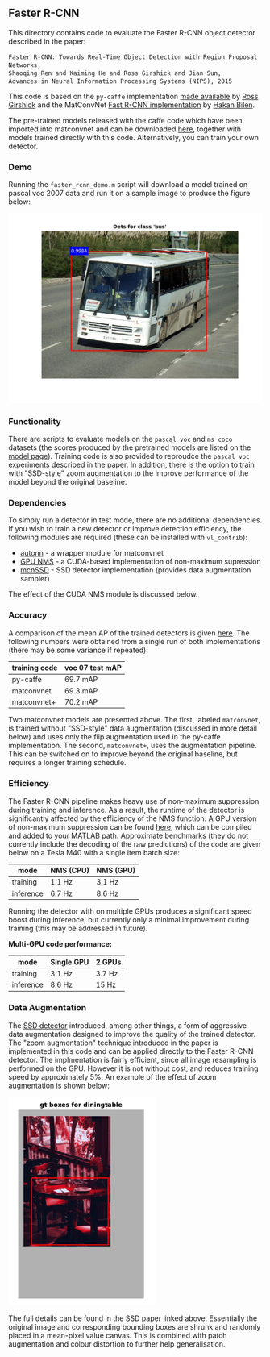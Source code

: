 Faster R-CNN
---

This directory contains code to evaluate the Faster R-CNN object detector 
described in the paper:

```
Faster R-CNN: Towards Real-Time Object Detection with Region Proposal Networks,
Shaoqing Ren and Kaiming He and Ross Girshick and Jian Sun,
Advances in Neural Information Processing Systems (NIPS), 2015
```

This code is based on the `py-caffe` implementation 
[made available](https://github.com/rbgirshick/py-faster-rcnn) by 
[Ross Girshick](http://www.rossgirshick.info/) and the MatConvNet 
[Fast R-CNN implementation](https://github.com/vlfeat/matconvnet/tree/master/examples/fast_rcnn) by 
[Hakan Bilen](http://www.robots.ox.ac.uk/~hbilen).

The pre-trained models released with the caffe code which have been imported into matconvnet and 
can be downloaded [here](http://www.robots.ox.ac.uk/~albanie/models.html#faster-rcnn-models), together with models trained directly with this code.  Alternatively, you can train your own detector.

### Demo

Running the `faster_rcnn_demo.m` script will download a model trained on pascal voc 2007 data and run it on a sample image to produce the figure below:

<img src="misc/pascal-demo-fig.jpg" width="600" />

### Functionality

There are scripts to evaluate models on the `pascal voc` and `ms coco` datasets (the scores produced by the pretrained models are listed on the [model page](http://www.robots.ox.ac.uk/~albanie/models.html#faster-rcnn-models)).  Training code is also provided to reproudce the `pascal voc` experiments described in the paper.  In addition, there is the option to train with "SSD-style" zoom augmentation to the improve performance of the model beyond the original baseline.


### Dependencies

To simply run a detector in test mode, there are no additional dependencies.  If you wish to train a new detector or improve detection efficiency, the following modules are required (these can be installed with `vl_contrib`):

* [autonn](https://github.com/vlfeat/autonn) - a wrapper module for matconvnet
* [GPU NMS](https://github.com/albanie/mcnNMS) - a CUDA-based implementation of non-maximum supression
* [mcnSSD](https://github.com/albanie/mcnSSD) - SSD detector implementation (provides data augmentation sampler)

The effect of the CUDA NMS module is discussed below.
  

### Accuracy

A comparison of the mean AP of the trained detectors is given [here](http://www.robots.ox.ac.uk/~albanie/models.html#faster-rcnn-models).   The following numbers were obtained from a single run of both implementations (there may be some variance if repeated):

| training code | voc 07 test mAP |  
|---------------|-----------------|
| py-caffe      |     69.7 mAP    |  
| matconvnet    |     69.3 mAP    |  
| matconvnet+   |     70.2 mAP    |  

Two matconvnet models are presented above. The first, labeled `matconvnet`, is trained without "SSD-style" data augmentation (discussed in more detail below) and uses only the flip augmentation used in the py-caffe implementation.  The second, `matconvnet+`, uses the augmentation pipeline.  This can be switched on to improve beyond the original baseline, but requires a longer training schedule.


### Efficiency

The Faster R-CNN pipeline makes heavy use of non-maximum suppression during training and inference. As a result, the runtime of the detector is significantly affected by the efficiency of the NMS function.  A GPU version of non-maximum suppression can be found [here](https://github.com/albanie/mcnNMS), which can be compiled and added to your MATLAB path.  Approximate benchmarks (they do not currently include the decoding of the raw predictions) of the code are given below on a Tesla M40 with a single item batch size:


| mode      | NMS (CPU) | NMS (GPU) |  
|-----------|-----------|-----------|  
| training  | 1.1 Hz    | 3.1 Hz    |  
| inference | 6.7 Hz    | 8.6 Hz    |  


 Running the detector with on multiple GPUs produces a significant speed boost during inference, but currently only a minimal improvement during training (this may be addressed in future). 

**Multi-GPU code performance:**

| mode      | Single GPU | 2 GPUs   |
|-----------|-----------|-----------|
| training  | 3.1 Hz    | 3.7 Hz    |
| inference | 8.6 Hz    | 15 Hz     |


### Data Augmentation

The [SSD detector](https://link.springer.com/chapter/10.1007/978-3-319-46448-0_2) introduced, among other things, a form of aggressive data augmentation designed to improve the quality of the trained detector.  The "zoom augmentation" technique introduced in the paper is implemented in this code and can be applied directly to the Faster R-CNN detector.  The implmentation is fairly efficient, since all image resampling is performed on the GPU.  However it is not without cost, and reduces training speed by approximately 5%.  An example of the effect of zoom augmentation is shown below:

![zoom-aug](misc/zoom-aug.png)

The full details can be found in the SSD paper linked above.   Essentially the original image and corresponding bounding boxes are shrunk and randomly placed in a mean-pixel value canvas.  This is combined with patch augmentation and colour distortion to further help generalisation. 



